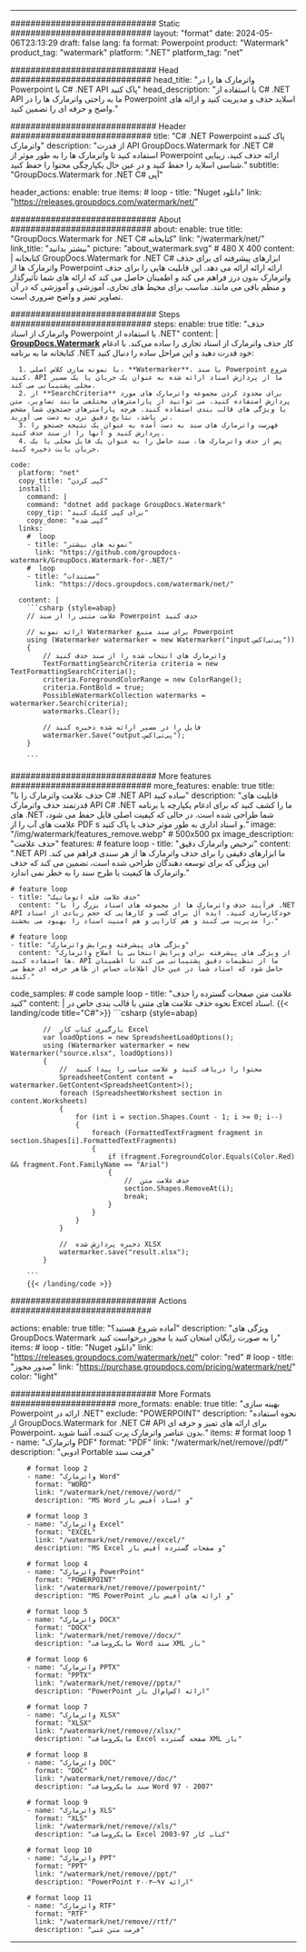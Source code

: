 
---
############################# Static ############################
layout: "format"
date:  2024-05-06T23:13:29
draft: false
lang: fa
format: Powerpoint
product: "Watermark"
product_tag: "watermark"
platform: ".NET"
platform_tag: "net"

############################# Head ############################
head_title: "واترمارک ها را در Powerpoint با C# .NET API پاک کنید"
head_description: "با استفاده از C# .NET API ما به راحتی واترمارک ها را در Powerpoint اسلاید حذف و مدیریت کنید و ارائه های واضح و حرفه ای را تضمین کنید."

############################# Header ############################
title: "C# .NET Powerpoint پاک کننده واترمارک" 
description: "از قدرت API GroupDocs.Watermark for .NET C# استفاده کنید تا واترمارک ها را به طور موثر از Powerpoint ارائه حذف کنید، زیبایی شناسی اسلاید را حفظ کنید و در عین حال یکپارچگی محتوا را حفظ کنید."
subtitle: "GroupDocs.Watermark for .NET C# آپی" 

header_actions:
  enable: true
  items:
    #  loop
    - title: "Nuget دانلود"
      link: "https://releases.groupdocs.com/watermark/net/"
      
############################# About ############################
about:
    enable: true
    title: "GroupDocs.Watermark for .NET C# کتابخانه"
    link: "/watermark/net/"
    link_title: "بیشتر بدانید"
    picture: "about_watermark.svg" # 480 X 400
    content: |
       کتابخانه GroupDocs.Watermark for .NET C# ابزارهای پیشرفته ای برای حذف واترمارک ها از Powerpoint ارائه ارائه ارائه می دهد. این قابلیت هایی را برای حذف واترمارک بدون درز فراهم می کند و اطمینان حاصل می کند که ارائه های شما تأثیرگذار و منظم باقی می مانند. مناسب برای محیط های تجاری، آموزشی و آموزشی که در آن تصاویر تمیز و واضح ضروری است.

############################# Steps ############################
steps:
    enable: true
    title: "حذف واترمارک از اسناد Powerpoint با استفاده از .NET"
    content: |
      **[GroupDocs.Watermark](https://products.groupdocs.com/watermark/net/)** کار حذف واترمارک از اسناد تجاری را ساده می‌کند. با ادغام کتابخانه ما به برنامه .NET خود قدرت دهید و این مراحل ساده را دنبال کنید:
      
      1. با نمونه سازی کلاس اصلی، **Watermarker**، با سند Powerpoint شروع کنید. API ما از پردازش اسناد ارائه شده به عنوان یک جریان یا یک مسیر محلی پشتیبانی می کند.
      2. از **SearchCriteria** برای محدود کردن مجموعه واترمارک های مورد پردازش استفاده کنید. می توانید از پارامترهای مختلفی مانند تصاویر، متن یا ویژگی های قالب بندی استفاده کنید. هرچه پارامترهای جستجوی شما مشخص تر باشد، نتایج دقیق تری به دست می آورید.
      3. فهرست واترمارک های سند به دست آمده به عنوان یک نتیجه جستجو را پردازش کنید و آنها را از سند حذف کنید.
      4. پس از حذف واترمارک ها، سند حاصل را به عنوان یک فایل محلی یا یک جریان بایت ذخیره کنید.
   
    code:
      platform: "net"
      copy_title: "کپی کردن"
      install:
        command: |
        command: "dotnet add package GroupDocs.Watermark"
        copy_tip: "برای کپی کلیک کنید"
        copy_done: "کپی شده"
      links:
        #  loop
        - title: "نمونه های بیشتر"
          link: "https://github.com/groupdocs-watermark/GroupDocs.Watermark-for-.NET/"
        #  loop
        - title: "مستندات"
          link: "https://docs.groupdocs.com/watermark/net/"
          
      content: |
        ```csharp {style=abap}
        // علامت متنی را از سند Powerpoint حذف کنید

        // ارائه نمونه Watermarker برای سند منبع Powerpoint
        using (Watermarker watermarker = new Watermarker("input.پی‌تی‌اکس"))
        {
            // واترمارک های انتخاب شده را از سند حذف کنید
            TextFormattingSearchCriteria criteria = new TextFormattingSearchCriteria();
            criteria.ForegroundColorRange = new ColorRange();
            criteria.FontBold = true;
            PossibleWatermarkCollection watermarks = watermarker.Search(criteria);
            watermarks.Clear();

            // فایل را در مسیر ارائه شده ذخیره کنید
            watermarker.Save("output.پی‌تی‌اکس");
        }
        
        ```            

############################# More features ############################
more_features:
  enable: true
  title: "حذف علامت واترمارک را با C# .NET API ساده کنید"
  description: "قابلیت های قدرتمند حذف واترمارک API C# .NET ما را کشف کنید که برای ادغام یکپارچه با برنامه های .NET شما طراحی شده است. در حالی که کیفیت اصلی فایل حفظ می شود، علامت های آب را از PDF s و اسناد اداری به طور موثر حذف یا پاک کنید."
  image: "/img/watermark/features_remove.webp" # 500x500 px
  image_description: "حذف علامت"
  features:
    # feature loop
    - title: "ترخیص واترمارک دقیق"
      content: ".NET API ما ابزارهای دقیقی را برای حذف واترمارک ها از هر سندی فراهم می کند. این ویژگی که برای توسعه دهندگان طراحی شده است، تضمین می کند که حذف واترمارک ها کیفیت یا طرح سند را به خطر نمی اندازد."

    # feature loop
    - title: "حذف علامت فله اتوماتیک"
      content: "فرآیند حذف واترمارک ها از مجموعه های اسناد بزرگ را با .NET API خودکارسازی کنید. ایده آل برای کسب و کارهایی که حجم زیادی از اسناد را مدیریت می کنند و هم کارایی و هم امنیت اسناد را بهبود می بخشند."

    # feature loop
    - title: "ویژگی های پیشرفته ویرایش واترمارک"
      content: "از ویژگی های پیشرفته برای ویرایش انتخابی یا اصلاح واترمارک ها استفاده کنید. API ما از تنظیمات دقیق پشتیبانی می کند تا اطمینان حاصل شود که اسناد شما در عین حال اطلاعات حساس از ظاهر حرفه ای حفظ می کنند."
      
  code_samples:
    # code sample loop
    - title: "علامت متن صفحات گسترده را حذف کنید"
      content: |
        نحوه حذف علامت های متنی با قالب بندی خاص در Excel اسناد.
        {{< landing/code title="C#">}}
        ```csharp {style=abap}
        
            //  بارگیری کتاب کار Excel
            var loadOptions = new SpreadsheetLoadOptions();
            using (Watermarker watermarker = new Watermarker("source.xlsx", loadOptions))
            {
                //  محتوا را دریافت کنید و علامت مناسب را پیدا کنید
                SpreadsheetContent content = watermarker.GetContent<SpreadsheetContent>();
                foreach (SpreadsheetWorksheet section in content.Worksheets)
                {
                    for (int i = section.Shapes.Count - 1; i >= 0; i--)
                    {
                        foreach (FormattedTextFragment fragment in section.Shapes[i].FormattedTextFragments)
                        {
                            if (fragment.ForegroundColor.Equals(Color.Red) && fragment.Font.FamilyName == "Arial")
                            {
                                //  حذف علامت متن
                                section.Shapes.RemoveAt(i);
                                break;
                            }
                        }
                    }
                }

                //  ذخیره پردازش شده XLSX
                watermarker.save("result.xlsx");
            }

        ```
        {{< /landing/code >}}


############################# Actions ############################

actions:
  enable: true
  title: "آماده شروع هستید؟"
  description: "ویژگی های GroupDocs.Watermark را به صورت رایگان امتحان کنید یا مجوز درخواست کنید"
  items:
    #  loop
    - title: "Nuget دانلود"
      link: "https://releases.groupdocs.com/watermark/net/"
      color: "red"
        #  loop
    - title: "صدور مجوز"
      link: "https://purchase.groupdocs.com/pricing/watermark/net/"
      color: "light"


############################# More Formats #####################
more_formats:
    enable: true
    title: "بهینه سازی Powerpoint ارائه در .NET"
    exclude: "POWERPOINT"
    description: "نحوه استفاده از GroupDocs.Watermark for .NET C# API برای ارائه های تمیز و حرفه ای Powerpoint، بدون عناصر واترمارک پرت کننده، آشنا شوید."
    items: 
        # format loop 1
        - name: "واترمارک PDF"
          format: "PDF"
          link: "/watermark/net/remove//pdf/"
          description: "ادوبی Portable فرمت سند"

        # format loop 2
        - name: "واترمارک Word"
          format: "WORD"
          link: "/watermark/net/remove//word/"
          description: "MS Word و اسناد آفیس باز"
          
        # format loop 3
        - name: "واترمارک Excel"
          format: "EXCEL"
          link: "/watermark/net/remove//excel/"
          description: "MS Excel و صفحات گسترده آفیس باز"

        # format loop 4
        - name: "واترمارک PowerPoint"
          format: "POWERPOINT"
          link: "/watermark/net/remove//powerpoint/"
          description: "MS PowerPoint و ارائه های آفیس باز"

        # format loop 5
        - name: "واترمارک DOCX"
          format: "DOCX"
          link: "/watermark/net/remove//docx/"
          description: "مایکروسافت Word سند XML باز"
          
        # format loop 6
        - name: "واترمارک PPTX"
          format: "PPTX"
          link: "/watermark/net/remove//pptx/"
          description: "PowerPoint ارائه اکس‌ام‌ال باز"
          
        # format loop 7
        - name: "واترمارک XLSX"
          format: "XLSX"
          link: "/watermark/net/remove//xlsx/"
          description: "مایکروسافت Excel صفحه گسترده XML باز"

        # format loop 8
        - name: "واترمارک DOC"
          format: "DOC"
          link: "/watermark/net/remove//doc/"
          description: "سند مایکروسافت Word 97 - 2007"

        # format loop 9
        - name: "واترمارک XLS"
          format: "XLS"
          link: "/watermark/net/remove//xls/"
          description: "مایکروسافت Excel کتاب کار 97-2003"

        # format loop 10
        - name: "واترمارک PPT"
          format: "PPT"
          link: "/watermark/net/remove//ppt/"
          description: "PowerPoint ارائه ۹۷—۲۰۰۳"

        # format loop 11
        - name: "واترمارک RTF"
          format: "RTF"
          link: "/watermark/net/remove//rtf/"
          description: "فرمت متن غنی"

---